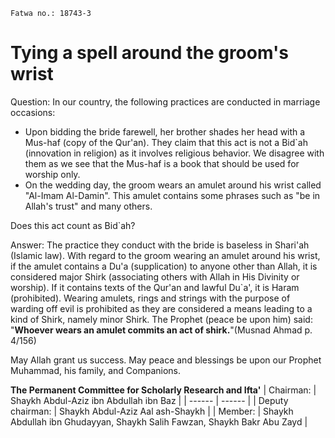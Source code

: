 
```
Fatwa no.: 18743-3
```

# Tying a spell around the groom's wrist

Question: 
In our country, the following practices are conducted in marriage occasions: 
- Upon bidding the bride farewell, her brother shades her head with a Mus-haf (copy of the Qur'an). They claim that this act is not a Bid`ah (innovation in religion) as it involves religious behavior. We disagree with them as we see that the Mus-haf is a book that should be used for worship only.
- On the wedding day, the groom wears an amulet around his wrist called "Al-Imam Al-Damin". This amulet contains some phrases such as "be in Allah's trust" and many others. 

Does this act count as Bid`ah?

Answer: 
The practice they conduct with the bride is baseless in Shari'ah (Islamic law). With regard to the groom wearing an amulet around his wrist, if the amulet contains a Du'a (supplication) to anyone other than Allah, it is considered major Shirk (associating others with Allah in His Divinity or worship). If it contains texts of the Qur'an and lawful Du`a', it is Haram (prohibited). Wearing amulets, rings and strings with the purpose of warding off evil is prohibited as they are considered a means leading to a kind of Shirk, namely minor Shirk. The Prophet (peace be upon him) said: "**Whoever wears an amulet commits an act of shirk.**"(Musnad Ahmad p. 4/156)

May Allah grant us success. May peace and blessings be upon our Prophet Muhammad, his family, and Companions. 

**The Permanent Committee for Scholarly Research and Ifta'** 
| Chairman: | Shaykh Abdul-Aziz ibn Abdullah ibn Baz |
| ------ | ------ |
| Deputy chairman: | Shaykh Abdul-Aziz Aal ash-Shaykh |
| Member: | Shaykh Abdullah ibn Ghudayyan, Shaykh Salih Fawzan, Shaykh Bakr Abu Zayd |

[Source]: <https://www.alifta.gov.sa/En/IftaContents/PermanentCommitee/Pages/FatawaDetails.aspx?cultStr=en&View=Page&PageID=7231&PageNo=1&BookID=7>
[Alifta official website]: <https://www.alifta.gov.sa>

[Instagram]: <https://instagram.com/Alsalafiyyah>
[Email]: <alsalafiyyah@icloud.com>


